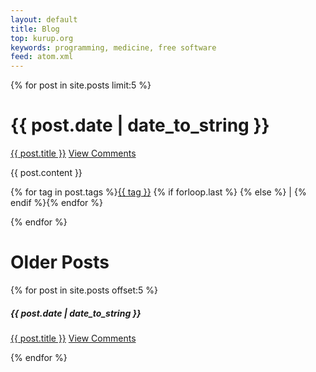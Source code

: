 ```yaml
---
layout: default
title: Blog
top: kurup.org
keywords: programming, medicine, free software
feed: atom.xml
---
```


{% for post in site.posts limit:5 %}
<div class="section list">
  <h1>{{ post.date | date_to_string }}</h1>
  <p class="line">
  <a class="title" href="{{ post.url }}">{{ post.title }}</a>
  <a class="comments" href="http://www.kurup.org{{ post.url }}/#disqus_thread">View Comments</a>
  </p>
{{ post.content }}

<!-- Feedburner Flare -->
<script src="http://feeds.feedburner.com/~s/vkurup?i=http://www.kurup.org{{ post.url }}" type="text/javascript"> </script>

<p class="tags">{% for tag in post.tags %}<a href="/blog/categories/{{ tag }}" rel="tag">{{ tag }}</a> {% if forloop.last %} {% else %} | {% endif %}{% endfor %}</p>
</div>

{% endfor %}

<h1>Older Posts</h1>
{% for post in site.posts offset:5 %}
<div class="section list">
  <h5>{{ post.date | date_to_string }}</h5>
  <p class="line">
  <a class="title" href="{{ post.url }}">{{ post.title }}</a>
  <a class="comments" href="{{ post.url }}/#disqus_thread">View Comments</a>
  </p>
</div>
{% endfor %}
